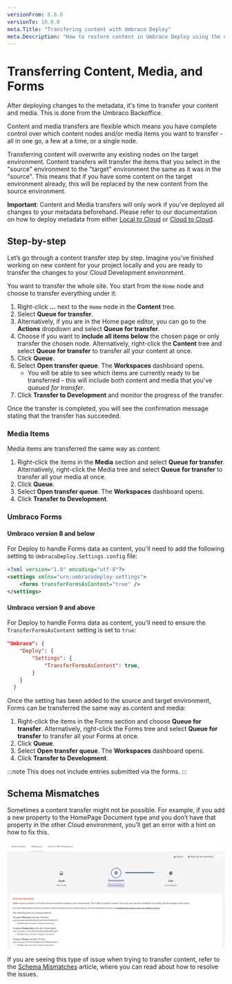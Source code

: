 ```yaml
---
versionFrom: 8.0.0
versionTo: 10.0.0
meta.Title: "Transfering content with Umbraco Deploy"
meta.Description: "How to restore content in Umbraco Deploy using the deployment dashboard"
---
```


# Transferring Content, Media, and Forms

After deploying changes to the metadata, it's time to transfer your content and media. This is done from the Umbraco Backoffice.

Content and media transfers are flexible which means you have complete control over which content nodes and/or media items you want to transfer - all in one go, a few at a time, or a single node.

Transferring content will overwrite any existing nodes on the target environment. Content transfers will transfer the items that you select in the "source" environment to the "target" environment the same as it was in the "source". This means that if you have some content on the target environment already, this will be replaced by the new content from the source environment.

**Important**: Content and Media transfers will only work if you've deployed all changes to your metadata beforehand. Please refer to our documentation on how to deploy metadata from either [Local to Cloud](../Local-to-Cloud) or [Cloud to Cloud](../Cloud-to-Cloud).

## Step-by-step

Let’s go through a content transfer step by step. Imagine you’ve finished working on new content for your project locally and you are ready to transfer the changes to your Cloud Development environment.

You want to transfer the whole site. You start from the `Home` node and choose to transfer everything under it:

1. Right-click **...** next to the `Home` node in the **Content** tree.
2. Select **Queue for transfer**.
3. Alternatively, if you are in the Home page editor, you can go to the **Actions** dropdown and select **Queue for transfer**.
4. Choose if you want to **include all items below** the chosen page or only transfer the chosen node. Alternatively, right-click the **Content** tree and select **Queue for transfer** to transfer all your content at once.
5. Click **Queue**.
6. Select **Open transfer queue**. The **Workspaces** dashboard opens.
    * You will be able to see which items are currently ready to be transferred - this will include both content and media that you've *queued for transfer*.
7. Click **Transfer to Development** and monitor the progress of the transfer.

Once the transfer is completed, you will see the confirmation message stating that the transfer has succeeded.

### Media Items

Media items are transferred the same way as content:

1. Right-click the items in the **Media** section and select **Queue for transfer**. Alternatively, right-click the Media tree and select **Queue for transfer** to transfer all your media at once.
2. Click **Queue**.
3. Select **Open transfer queue**. The **Workspaces** dashboard opens.
4. Click **Transfer to Development**.

### Umbraco Forms

#### Umbraco version 8 and below

For Deploy to handle Forms data as content, you'll need to add the following setting to `UmbracoDeploy.Settings.config` file:

```xml
<?xml version="1.0" encoding="utf-8"?>
<settings xmlns="urn:umbracodeploy-settings">
    <forms transferFormsAsContent="true" />
</settings>
```

#### Umbraco version 9 and above

For Deploy to handle Forms data as content, you'll need to ensure the `TransferFormsAsContent` setting is set to `true`:

```json
"Umbraco": {
    "Deploy": {
        "Settings": {
            "TransferFormsAsContent": true,
        }
    }
  }
```

Once the setting has been added to the source and target environment, Forms can be transferred the same way as content and media:

1. Right-click the items in the Forms section and choose **Queue for transfer**. Alternatively, right-click the Forms tree and select **Queue for transfer** to transfer all your Forms at once.
2. Click **Queue**.
3. Select **Open transfer queue**. The **Workspaces** dashboard opens.
4. Click **Transfer to Development**.

:::note
This does not include entries submitted via the forms.
:::

## Schema Mismatches

Sometimes a content transfer might not be possible. For example, if you add a new property to the HomePage Document type and you don’t have that property in the other Cloud environment, you’ll get an error with a hint on how to fix this.

![clone dialog](images/schema-mismatch_v10.png)

If you are seeing this type of issue when trying to transfer content, refer to the [Schema Mismatches](../../Troubleshooting/Deployments/Schema-Mismatches/index.md) article, where you can read about how to resolve the issues.

